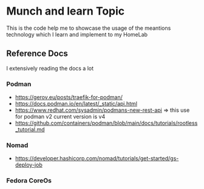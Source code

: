 # Munch and learn Topic 

This is the code help me to showcase the usage of the meantions technology which I learn and implement to my HomeLab

## Reference Docs

I extensively reading the docs a lot 

### Podman

- https://gerov.eu/posts/traefik-for-podman/
- https://docs.podman.io/en/latest/_static/api.html 
- https://www.redhat.com/sysadmin/podmans-new-rest-api => this use for podman v2 current version is v4 
- https://github.com/containers/podman/blob/main/docs/tutorials/rootless_tutorial.md

### Nomad

- https://developer.hashicorp.com/nomad/tutorials/get-started/gs-deploy-job


### Fedora CoreOs